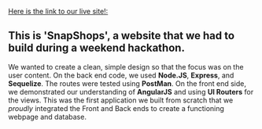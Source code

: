 [Here is the link to our live site!:](https://tiy-mariefilbey-snapshots-front.surge.sh)

This is 'SnapShops', a website that we had to build during a weekend hackathon.
----
We wanted to create a clean, simple design so that the focus was on the user content.
On the back end code, we used **Node.JS**, **Express**, and **Sequelize**. The routes were tested using **PostMan**.
On the front end side, we demonstrated our understanding of **AngularJS** and using **UI Routers** for the views.
This was the first application we built from scratch that we *proudly* integrated the Front and Back ends to create a functioning webpage and database.
